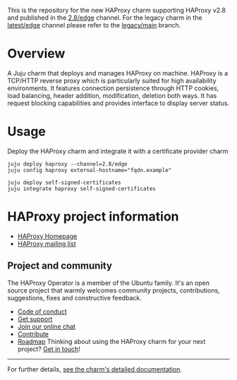 This is the repository for the new HAProxy charm supporting HAProxy v2.8 and published in the [2.8/edge](https://charmhub.io/haproxy?channel=2.8/edge) channel. For the legacy charm in the [latest/edge](https://charmhub.io/haproxy?channel=latest/edge) channel please refer to the [legacy/main](https://github.com/canonical/haproxy-operator/tree/legacy/main) branch.

# Overview

A Juju charm that deploys and manages HAProxy on machine. HAProxy is a TCP/HTTP reverse proxy which is particularly suited for high availability environments. It features connection persistence through HTTP cookies, load balancing, header addition, modification, deletion both ways. It has request blocking capabilities and provides interface to display server status.

# Usage

Deploy the HAProxy charm and integrate it with a certificate provider charm
```
juju deploy haproxy --channel=2.8/edge
juju config haproxy external-hostname="fqdn.example"

juju deploy self-signed-certificates
juju integrate haproxy self-signed-certificates
```

# HAProxy project information

- [HAProxy Homepage](http://haproxy.1wt.eu/)
- [HAProxy mailing list](http://haproxy.1wt.eu/#tact)

## Project and community

The HAProxy Operator is a member of the Ubuntu family. It's an
open source project that warmly welcomes community projects, contributions,
suggestions, fixes and constructive feedback.
* [Code of conduct](https://ubuntu.com/community/code-of-conduct)
* [Get support](https://discourse.charmhub.io/)
* [Join our online chat](https://matrix.to/#/#charmhub-charmdev:ubuntu.com)
* [Contribute](https://charmhub.io/chrony/docs/contributing)
* [Roadmap](https://charmhub.io/haproxy/docs/roadmap)
Thinking about using the HAProxy charm for your next project? [Get in touch](https://matrix.to/#/#charmhub-charmdev:ubuntu.com)!

---

For further details,
[see the charm's detailed documentation](https://charmhub.io/haproxy/docs).
